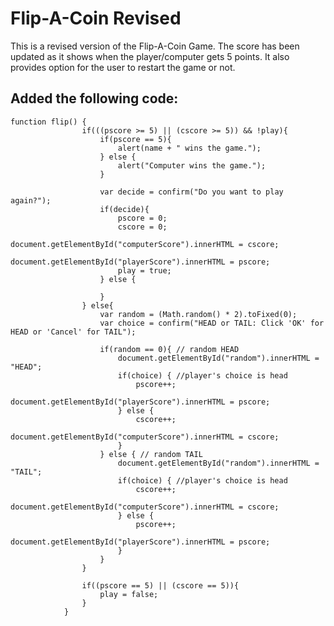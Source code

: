 # Flip-A-Coin Revised

This is a revised version of the Flip-A-Coin Game.
The score has been updated as it shows when the player/computer gets 5 points.
It also provides option for the user to restart the game or not.


## Added the following code:
```
function flip() {
				if(((pscore >= 5) || (cscore >= 5)) && !play){
					if(pscore == 5){
						alert(name + " wins the game.");
					} else {
						alert("Computer wins the game.");
					}
					
					var decide = confirm("Do you want to play again?");
					if(decide){
						pscore = 0;
						cscore = 0;
						document.getElementById("computerScore").innerHTML = cscore;
						document.getElementById("playerScore").innerHTML = pscore;
						play = true;
					} else {
					
					}
				} else{
					var random = (Math.random() * 2).toFixed(0);
					var choice = confirm("HEAD or TAIL: Click 'OK' for HEAD or 'Cancel' for TAIL");
					
					if(random == 0){ // random HEAD
						document.getElementById("random").innerHTML = "HEAD";
						if(choice) { //player's choice is head
							pscore++;
							document.getElementById("playerScore").innerHTML = pscore;
						} else {
							cscore++;
							document.getElementById("computerScore").innerHTML = cscore;
						}
					} else { // random TAIL
						document.getElementById("random").innerHTML = "TAIL";
						if(choice) { //player's choice is head
							cscore++;
							document.getElementById("computerScore").innerHTML = cscore;
						} else {
							pscore++;
							document.getElementById("playerScore").innerHTML = pscore;
						}
					}
				}
				
				if((pscore == 5) || (cscore == 5)){
					play = false;
				}	
			}
```
